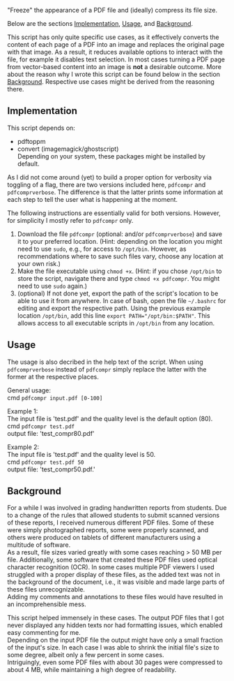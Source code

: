 "Freeze" the appearance of a PDF file and (ideally) compress its file size.

Below are the sections [Implementation](#implementation), [Usage](#usage), and [Background](#background).

This script has only quite specific use cases, as it effectively converts the content of each page of a PDF into an image and replaces the original page with that image. As a result, it reduces available options to interact with the file, for example it disables text selection. In most cases turning a PDF page from vector-based content into an image is **not** a desirable outcome.
More about the reason why I wrote this script can be found below in the section [Background](#background). Respective use cases might be derived from the reasoning there.


## Implementation

This script depends on:
 - pdftoppm
 - convert (imagemagick/ghostscript)  
Depending on your system, these packages might be installed by default.

As I did not come around (yet) to build a proper option for verbosity via toggling of a flag, there are two versions included here, `pdfcompr` and `pdfcomprverbose`. The difference is that the latter prints some information at each step to tell the user what is happening at the moment.

The following instructions are essentially valid for both versions. However, for simplicity I mostly refer to `pdfcompr` only.

 1. Download the file `pdfcompr` (optional: and/or `pdfcomprverbose`) and save it to your preferred location. (Hint: depending on the location you might need to use `sudo`, e.g., for access to `/opt/bin`. However, as recommendations where to save such files vary, choose any location at your own risk.)
 2. Make the file executable using `chmod +x`. (Hint: if you chose `/opt/bin` to store the script, navigate there and type `chmod +x pdfcompr`. You might need to use `sudo` again.)
 3. (optional) If not done yet, export the path of the script's location to be able to use it from anywhere. In case of bash, open the file `~/.bashrc` for editing and export the respective path. Using the previous example location `/opt/bin`, add this line `export PATH="/opt/bin:$PATH"`. This allows access to all executable scripts in `/opt/bin` from any location.

 
## Usage

The usage is also decribed in the help text of the script. When using `pdfcomprverbose` instead of `pdfcompr` simply replace the latter with the former at the respective places.

General usage:  
cmd `pdfcompr input.pdf [0-100]`

Example 1:  
The input file is 'test.pdf' and the quality level is the default option (80).  
cmd `pdfcompr test.pdf`  
output file: 'test_compr80.pdf'

Example 2:  
The input file is 'test.pdf' and the quality level is 50.  
cmd `pdfcompr test.pdf 50`  
output file: 'test_compr50.pdf.'


## Background

For a while I was involved in grading handwritten reports from students. Due to a change of the rules that allowed students to submit scanned versions of these reports, I received numerous different PDF files. Some of these were simply photographed reports, some were properly scanned, and others were produced on tablets of different manufacturers using a multitude of software.  
As a result, file sizes varied greatly with some cases reaching > 50 MB per file. Additionally, some software that created these PDF files used optical character recognition (OCR). In some cases multiple PDF viewers I used struggled with a proper display of these files, as the added text was not in the background of the document, i.e., it was visible and made large parts of these files unrecognizable.  
Adding my comments and annotations to these files would have resulted in an incomprehensible mess.

This script helped immensely in these cases. The output PDF files that I got never displayed any hidden texts nor had formatting issues, which enabled easy commenting for me.  
Depending on the input PDF file the output might have only a small fraction of the input's size. In each case I was able to shrink the initial file's size to some degree, albeit only a few percent in some cases.  
Intriguingly, even some PDF files with about 30 pages were compressed to about 4 MB, while maintaining a high degree of readability.